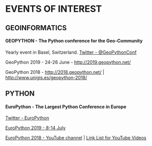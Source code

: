 # EVENTS OF INTEREST
## GEOINFORMATICS
#### GEOPYTHON - The Python conference for the Geo-Community
Yearly event in Basel, Switzerland. [Twitter - @GeoPythonConf](https://twitter.com/GeoPythonConf)

GeoPython 2019 - 24-26 June - http://2019.geopython.net/

GeoPython 2018 - http://2018.geopython.net/  |  http://www.unigis.es/geopython-2018/

## PYTHON
#### EuroPython - The Largest Python Conference in Europe
[Twitter - EuroPython](https://twitter.com/europython)

[EuroPython 2019 - 8-14 July](https://ep2019.europython.eu/)

[EuroPython 2018 - YouTube channel](https://www.youtube.com/watch?v=LoRq9yGeBWY&list=PL8uoeex94UhFrNUV2m5MigREebUms39U5) | [Link List for YouTube Videos](https://github.com/sploitable/EuroPython-2018-Conference-Talk-Videos/blob/master/README.md)
